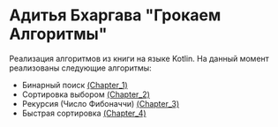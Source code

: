 # Адитья Бхаргава "Грокаем Алгоритмы"
Реализация алгоритмов из книги на языке Kotlin. На данный момент реализованы следующие алгоритмы: 
* Бинарный поиск <a href = "https://github.com/bogdash/Grokking_Algorithms/tree/master/Chapter_1/Binary_Search">(Chapter_1)</a>
* Сортировка выбором <a href = "https://github.com/bogdash/Grokking_Algorithms/tree/master/Chapter_2/Selection_Sort">(Chapter_2)</a>
* Рекурсия (Число Фибоначчи) <a href = "https://github.com/bogdash/Grokking_Algorithms/tree/master/Chapter_3/Factorial">(Chapter_3)</a>
* Быстрая сортировка  <a href = "https://github.com/bogdash/Grokking_Algorithms/tree/master/Chapter_4/Quick_Sort">(Chapter_4)</a>

